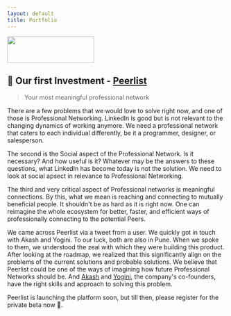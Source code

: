 ```yaml
---
layout: default
title: Portfolio
---
```


<img src="https://www.sifarventures.com/public/images/peerlist_logo.png" width="200" height="61" />

## 🖖 Our first Investment - [Peerlist](https://peerlist.io/) ##
>Your most meaningful professional network

There are a few problems that we would love to solve right now, and one of those is Professional Networking. LinkedIn is good but is not relevant to the changing dynamics of working anymore. We need a professional network that caters to each individual differently, be it a programmer, designer, or salesperson. 

The second is the Social aspect of the Professional Network. Is it necessary? And how useful is it? Whatever may be the answers to these questions, what LinkedIn has become today is not the solution. We need to look at social apsect in relevance to Professional Networking. 

The third and very critical aspect of Professional networks is meaningful connections. By this, what we mean is reaching and connecting to mutually beneficial people. It shouldn't be as hard as it is right now. One can reimagine the whole ecosystem for better, faster, and efficient ways of professionally connecting to the potential Peers.

We came across Peerlist via a tweet from a user. We quickly got in touch with Akash and Yogini. To our luck, both are also in Pune. When we spoke to them, we understood the zeal with which they were building this product. After looking at the roadmap, we realized that this significantly align on the problems of the current solutions and probable solutions. We believe that Peerlist could be one of the ways of imagining how future Professional Networks should be. And [Akash](https://peerlist.io/designerdada) and [Yogini](https://peerlist.io/yogini), the company's co-founders, have the right skills and approach to solving this problem.

Peerlist is launching the platform soon, but till then, please register for the private beta now 🙂.
